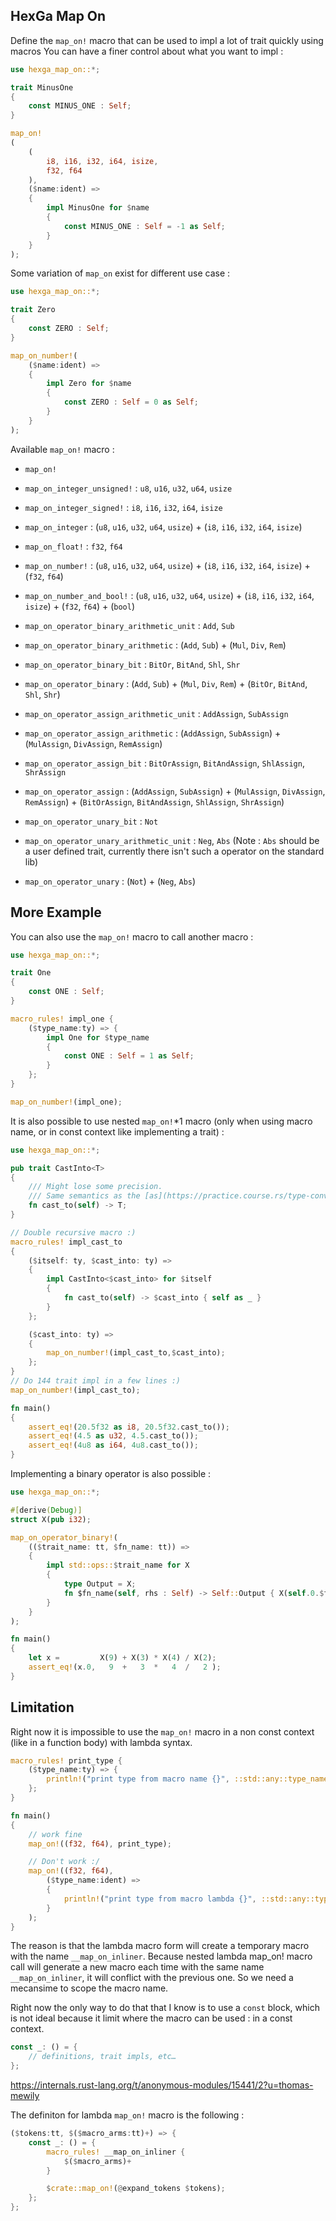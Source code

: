 ## HexGa Map On

Define the `map_on!` macro that can be used to impl a lot of trait quickly using macros
You can have a finer control about what you want to impl :

```rust
use hexga_map_on::*;

trait MinusOne
{
    const MINUS_ONE : Self;
}

map_on!
(
    (
        i8, i16, i32, i64, isize,
        f32, f64
    ), 
    ($name:ident) => 
    {
        impl MinusOne for $name
        {
            const MINUS_ONE : Self = -1 as Self;
        }
    }
);
```

Some variation of `map_on` exist for different use case :

```rust
use hexga_map_on::*;

trait Zero
{
    const ZERO : Self;
}

map_on_number!(
    ($name:ident) => 
    {
        impl Zero for $name
        {
            const ZERO : Self = 0 as Self;
        }
    }
);
```

Available `map_on!` macro :

- `map_on!`
- `map_on_integer_unsigned!` : `u8`, `u16`, `u32`, `u64`, `usize`
- `map_on_integer_signed!` : `i8`, `i16`, `i32`, `i64`, `isize`
- `map_on_integer` : (`u8`, `u16`, `u32`, `u64`, `usize`) + (`i8`, `i16`, `i32`, `i64`, `isize`)
- `map_on_float!` : `f32`, `f64`
- `map_on_number!` : (`u8`, `u16`, `u32`, `u64`, `usize`) + (`i8`, `i16`, `i32`, `i64`, `isize`) + (`f32`, `f64`)
- `map_on_number_and_bool!` : (`u8`, `u16`, `u32`, `u64`, `usize`) + (`i8`, `i16`, `i32`, `i64`, `isize`) + (`f32`, `f64`) + (`bool`)

- `map_on_operator_binary_arithmetic_unit` : `Add`, `Sub`
- `map_on_operator_binary_arithmetic` : (`Add`, `Sub`) + (`Mul`, `Div`, `Rem`)
- `map_on_operator_binary_bit` : `BitOr`, `BitAnd`, `Shl`, `Shr`
- `map_on_operator_binary` : (`Add`, `Sub`) + (`Mul`, `Div`, `Rem`) + (`BitOr`, `BitAnd`, `Shl`, `Shr`)

- `map_on_operator_assign_arithmetic_unit` : `AddAssign`, `SubAssign`
- `map_on_operator_assign_arithmetic` : (`AddAssign`, `SubAssign`) + (`MulAssign`, `DivAssign`, `RemAssign`)
- `map_on_operator_assign_bit` : `BitOrAssign`, `BitAndAssign`, `ShlAssign`, `ShrAssign`
- `map_on_operator_assign` : (`AddAssign`, `SubAssign`) + (`MulAssign`, `DivAssign`, `RemAssign`) + (`BitOrAssign`, `BitAndAssign`, `ShlAssign`, `ShrAssign`)

- `map_on_operator_unary_bit` : `Not`
- `map_on_operator_unary_arithmetic_unit` : `Neg`, `Abs` (Note : `Abs` should be a user defined trait, currently there isn't such a operator on the standard lib)
- `map_on_operator_unary` : (`Not`) + (`Neg`, `Abs`)

## More Example

You can also use the `map_on!` macro to call another macro :

```rust
use hexga_map_on::*;

trait One
{
    const ONE : Self;
}

macro_rules! impl_one {
    ($type_name:ty) => {
        impl One for $type_name
        {
            const ONE : Self = 1 as Self;
        }
    };
}

map_on_number!(impl_one);
```

It is also possible to use nested `map_on!`*1 macro (only when using macro name, or in const context like implementing a trait) :

```rust
use hexga_map_on::*;

pub trait CastInto<T>
{
    /// Might lose some precision.
    /// Same semantics as the [as](https://practice.course.rs/type-conversions/as.html) keyword: `4f32 as u64`
    fn cast_to(self) -> T;
}

// Double recursive macro :)
macro_rules! impl_cast_to 
{ 
    ($itself: ty, $cast_into: ty) => 
    { 
        impl CastInto<$cast_into> for $itself
        {
            fn cast_to(self) -> $cast_into { self as _ }
        }
    }; 

    ($cast_into: ty) => 
    {
        map_on_number!(impl_cast_to,$cast_into);
    }; 
}
// Do 144 trait impl in a few lines :) 
map_on_number!(impl_cast_to);

fn main()
{
    assert_eq!(20.5f32 as i8, 20.5f32.cast_to());
    assert_eq!(4.5 as u32, 4.5.cast_to());
    assert_eq!(4u8 as i64, 4u8.cast_to());
}
```

Implementing a binary operator is also possible :

```rust
use hexga_map_on::*;

#[derive(Debug)]
struct X(pub i32);

map_on_operator_binary!(
    (($trait_name: tt, $fn_name: tt)) => 
    {
        impl std::ops::$trait_name for X
        {
            type Output = X;
            fn $fn_name(self, rhs : Self) -> Self::Output { X(self.0.$fn_name(rhs.0)) }
        }
    }
);

fn main() 
{
    let x =         X(9) + X(3) * X(4) / X(2);
    assert_eq!(x.0,   9  +   3  *   4  /   2 );
}
```

## Limitation

Right now it is impossible to use the `map_on!` macro in a non const context (like in a function body) with lambda syntax.

```rust
macro_rules! print_type {
    ($type_name:ty) => {
        println!("print type from macro name {}", ::std::any::type_name::<$type_name>());
    };
}

fn main() 
{
    // work fine
    map_on!((f32, f64), print_type); 

    // Don't work :/
    map_on!((f32, f64),
        ($type_name:ident) => 
        {
            println!("print type from macro lambda {}", ::std::any::type_name::<$type_name>());
        }
    );
}
```

The reason is that the lambda macro form will create a temporary macro with the name `__map_on_inliner`.
Because nested lambda map_on! macro call will generate a new macro each time with the same name `__map_on_inliner`, it will conflict with the previous one.
So we need a mecansime to scope the macro name.

Right now the only way to do that that I know is to use a `const` block, which is not ideal because it limit where the macro can be used : in a const context.

```rust
const _: () = {
    // definitions, trait impls, etc…
};
```
<https://internals.rust-lang.org/t/anonymous-modules/15441/2?u=thomas-mewily>

The definiton for lambda `map_on!` macro is the following :

```rust
($tokens:tt, $($macro_arms:tt)+) => {
    const _: () = {
        macro_rules! __map_on_inliner {
            $($macro_arms)+
        }

        $crate::map_on!(@expand_tokens $tokens);
    };
};
```